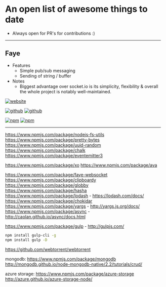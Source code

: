 # An open list of awesome things to date

- Always open for PR's for contributions :)

---

## Faye

- Features
  - Simple pub/sub messaging
  - Sending of string / buffer
- Notes
  - Biggest advantage over socket.io is its simplicity, flexibility & overall the whole project is notably well-maintained.

[![website](https://img.shields.io/badge/website-faye.jcoglan.com-blue.svg?style=flat-square)](https://faye.jcoglan.com/)

[![github](https://img.shields.io/badge/github-faye-brightgreen.svg?style=flat-square)](https://github.com/faye/faye)
[![github](https://img.shields.io/badge/github-faye--websocket--node-brightgreen.svg?style=flat-square)](https://github.com/faye/faye-websocket-node)

[![npm](https://img.shields.io/badge/npm-faye-red.svg?style=flat-square)](https://www.npmjs.com/package/faye)
[![npm](https://img.shields.io/badge/npm-faye--websocket-red.svg?style=flat-square)](https://www.npmjs.com/package/faye-websocket)

---
https://www.npmjs.com/package/nodejs-fs-utils
https://www.npmjs.com/package/pretty-bytes
https://www.npmjs.com/package/uuid-random
https://www.npmjs.com/package/chalk
https://www.npmjs.com/package/eventemitter3

https://www.npmjs.com/package/xo
https://www.npmjs.com/package/ava

https://www.npmjs.com/package/faye-websocket
https://www.npmjs.com/package/clipboardy
https://www.npmjs.com/package/globby
https://www.npmjs.com/package/hasha
https://www.npmjs.com/package/lodash - https://lodash.com/docs/
https://www.npmjs.com/package/chokidar
https://www.npmjs.com/package/yargs - http://yargs.js.org/docs/
https://www.npmjs.com/package/async - http://caolan.github.io/async/docs.html

https://www.npmjs.com/package/gulp - http://gulpjs.com/

```sh
npm install gulp-cli -g
npm install gulp -D
```

https://github.com/webtorrent/webtorrent

mongodb:
https://www.npmjs.com/package/mongodb
http://mongodb.github.io/node-mongodb-native/2.2/tutorials/crud/

azure storage:
https://www.npmjs.com/package/azure-storage
http://azure.github.io/azure-storage-node/

